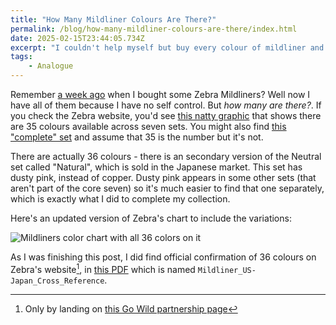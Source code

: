 ```yaml
---
title: "How Many Mildliner Colours Are There?"
permalink: /blog/how-many-mildliner-colours-are-there/index.html
date: 2025-02-15T23:44:05.734Z
excerpt: "I couldn't help myself but buy every colour of mildliner and I needed to know exactly how many colours were available"
tags:
    - Analogue
---
```


Remember [a week ago](https://rknight.me/blog/zebra-big-30-pack-of-pens/) when I bought some Zebra Mildliners? Well now I have all of them because I have no self control. But _how many are there?_. If you check the Zebra website, you'd see [this natty graphic](https://www.zebrapen.com/pages/mildliner-highlighter-color-chart?srsltid=AfmBOoqP8E9bStyvLEqug7cNSckEA_aZ2UecyVmE70DKhV0-SdpyOe_u) that shows there are 35 colours available across seven sets. You might also find [this "complete" set](https://www.afth.co.uk/zebra-pens---mildliner-set---35pk-50828-p.asp) and assume that 35 is the number but it's not.

There are actually 36 colours - there is an secondary version of the Neutral set called "Natural", which is sold in the Japanese market. This set has dusty pink, instead of copper. Dusty pink appears in some other sets (that aren't part of the core seven) so it's much easier to find that one separately, which is exactly what I did to complete my collection. 

Here's an updated version of Zebra's chart to include the variations:

![Mildliners color chart with all 36 colors on it](https://cdn.rknight.me/site/2025/mildliners-color-chart-updated-36-colors.jpg)

As I was finishing this post, I did find official confirmation of 36 colours on Zebra's website[^1], in [this PDF](https://files.elfsightcdn.com/d1d61ad2-9f2a-49f9-a83b-e33cb46bd033/bf609a33-7e4d-45d9-84a9-53b4c96b500e/Mildliner_US-Japan_Cross_Reference.pdf) which is named `Mildliner_US-Japan_Cross_Reference`.

[^1]: Only by landing on [this Go Wild partnership page](https://www.zebrapen.com/pages/zebrapengowildpartnership)